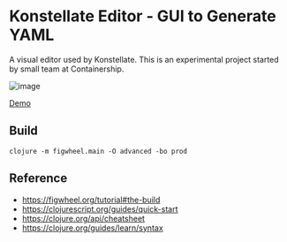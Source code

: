 # Konstellate Editor - GUI to Generate YAML
A visual editor used by Konstellate. This is an experimental project started by small team at Containership.

![image](https://user-images.githubusercontent.com/3777243/52426245-9a7b2480-2acb-11e9-8b4f-da431c1e5941.png)

<a href="https://containership.github.io/konstellate-editor" rel="noopener noreferrer" target="_blank">Demo</a>

## Build
```
clojure -m figwheel.main -O advanced -bo prod
```

## Reference
* https://figwheel.org/tutorial#the-build
* https://clojurescript.org/guides/quick-start
* https://clojure.org/api/cheatsheet
* https://clojure.org/guides/learn/syntax